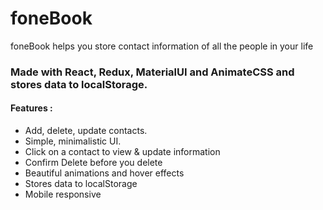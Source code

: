 # foneBook
foneBook helps you store contact information of all the people in your life

### Made with React, Redux, MaterialUI and AnimateCSS and stores data to localStorage. ###

#### Features : #####

* Add, delete, update contacts.
* Simple, minimalistic UI.
* Click on a contact to view & update information
* Confirm Delete before you delete
* Beautiful animations and hover effects
* Stores data to localStorage
* Mobile responsive



